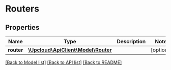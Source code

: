 # Routers

## Properties
Name | Type | Description | Notes
------------ | ------------- | ------------- | -------------
**router** | [**\Upcloud\ApiClient\Model\Router**](Router.md) |  | [optional] 

[[Back to Model list]](../../README.md#documentation-of-the-models) [[Back to API list]](../../README.md#documentation) [[Back to README]](../../README.md)
